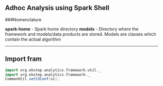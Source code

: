 ## Adhoc Analysis using Spark Shell

###Nomenclature

**spark-home** - Spark home directory
**models** - Directory where the framework and models/data products are stored. Models are classes which contain the actual algorithm

***

## Import fram

```scala
import org.ekstep.analytics.framework.util._
import org.ekstep.analytics.framework._
CommonUtil.setS3Conf(sc);
```

